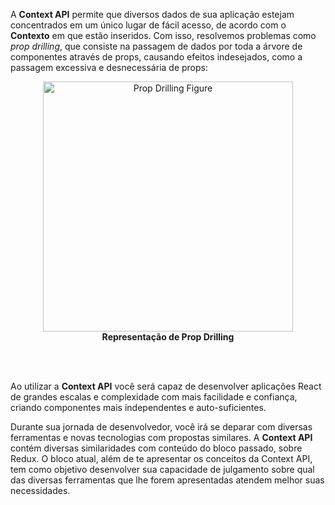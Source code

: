 A **Context API** permite que diversos dados de sua aplicação estejam concentrados em um único lugar de fácil acesso, de acordo com o **Contexto** em que estão inseridos. Com isso, resolvemos problemas como *prop drilling*, que consiste na passagem de dados por toda a árvore de componentes através de props, causando efeitos indesejados, como a passagem excessiva e desnecessária de props:

<figure align="center">
    <img src="https://i.imgur.com/DvSfYKa.png" alt="Prop Drilling Figure" style="height:400px">
    <figcaption align = "center"><b>Representação de Prop Drilling</b></figcaption>
</figure>
<br>
<br>

Ao utilizar a **Context API** você será capaz de desenvolver aplicações React de grandes escalas e complexidade com mais facilidade e confiança, criando componentes mais independentes e auto-suficientes.

Durante sua jornada de desenvolvedor, você irá se deparar com diversas ferramentas e novas tecnologias com propostas similares. A **Context API** contém diversas similaridades com conteúdo do bloco passado, sobre Redux.
O bloco atual, além de te apresentar os conceitos da Context API, tem como objetivo desenvolver sua capacidade de julgamento sobre qual das diversas ferramentas que lhe forem apresentadas atendem melhor suas necessidades.

